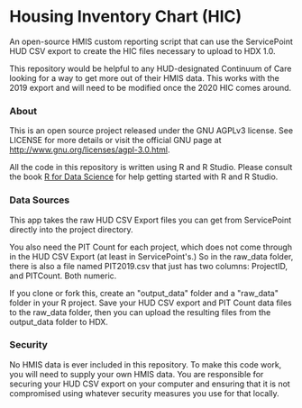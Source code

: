 # Housing Inventory Chart (HIC)

An open-source HMIS custom reporting script that can use the ServicePoint HUD CSV export to create the HIC files necessary to upload to HDX 1.0.

This repository would be helpful to any HUD-designated Continuum of Care looking for a way to get more out of their HMIS data. This works with the 2019 export and will need to be modified once the 2020 HIC comes around.

### About

This is an open source project released under the GNU AGPLv3 license. See LICENSE for more details or visit the official GNU page at http://www.gnu.org/licenses/agpl-3.0.html.

All the code in this repository is written using R and R Studio. Please consult the book [R for Data Science](https://r4ds.had.co.nz/) for help getting started with R and R Studio.

### Data Sources

This app takes the raw HUD CSV Export files you can get from ServicePoint directly into the project directory. 

You also need the PIT Count for each project, which does not come through in the HUD CSV Export (at least in ServicePoint's.) So in the raw_data folder, there is also a file named PIT2019.csv that just has two columns: ProjectID, and PITCount. Both numeric.

If you clone or fork this, create an "output_data" folder and a "raw_data" folder in your R project. Save your HUD CSV export and PIT Count data files to the raw_data folder, then you can upload the resulting files from the output_data folder to HDX.

### Security

No HMIS data is ever included in this repository. To make this code work, you will need to supply your own HMIS data. You are responsible for securing your HUD CSV export on your computer and ensuring that it is not compromised using whatever security measures you use for that locally.



 